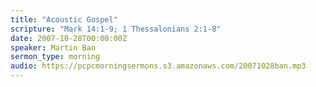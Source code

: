 ```yaml
---
title: "Acoustic Gospel"
scripture: "Mark 14:1-9; 1 Thessalonians 2:1-8"
date: 2007-10-28T00:00:00Z
speaker: Martin Ban
sermon_type: morning
audio: https://pcpcmorningsermons.s3.amazonaws.com/20071028ban.mp3 
---
```



